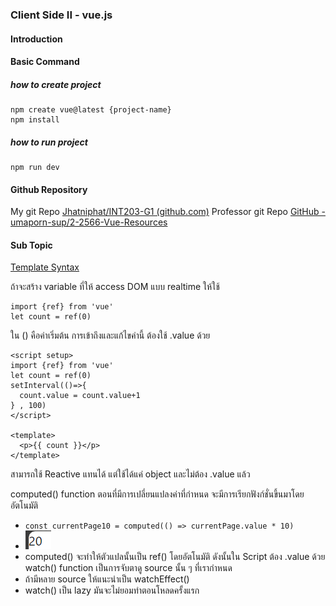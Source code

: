 ### Client Side II -  vue.js

#### Introduction

#### Basic Command
##### how to create project
```
npm create vue@latest {project-name}
npm install
```
##### how to run project
```
npm run dev
```

#### Github Repository
My git Repo
	[Jhatniphat/INT203-G1 (github.com)](https://github.com/Jhatniphat/INT203-G1)
Professor git Repo
	[GitHub - umaporn-sup/2-2566-Vue-Resources](https://github.com/umaporn-sup/2-2566-Vue-Resources)
#### Sub Topic
[Template Syntax](./Template%20Syntax.md)

ถ้าจะสร้าง variable ที่ให้ access DOM แบบ realtime ให้ใช้ 
```
import {ref} from 'vue'
let count = ref(0)
```
ใน () คือค่าเริ่มต้น
การเข้าถึงและแก้ไขค่านี้ ต้องใช้ .value ด้วย
```
<script setup>
import {ref} from 'vue'
let count = ref(0)
setInterval(()=>{
  count.value = count.value+1
} , 100)
</script>

<template>
  <p>{{ count }}</p>
</template>
```
สามารถใช้ Reactive แทนได้ แต่ใช้ได้แค่ object และไม่ต้อง .value แล้ว

computed() function ตอนที่มีการเปลี่ยนแปลงค่าที่กำหนด จะมีการเรียกฟังก์ชั่นขึ้นมาโดยอัตโนมัติ
- `const currentPage10 = computed(() => currentPage.value * 10)`
- ![Pasted image 20240213085845.png](./Pasted%20image%2020240213085845.png)
- computed() จะทำให้ตัวแปลนั้นเป็น ref() โดยอัตโนมัติ ดังนั้นใน Script ต้อง .value ด้วย
watch() function เป็นการจับตาดู source นั้น ๆ ที่เรากำหนด
- ถ้ามีหลาย source ให้แนะนำเป็น watchEffect()
- watch() เป็น lazy มันจะไม่ยอมทำตอนโหลดครั้งแรก